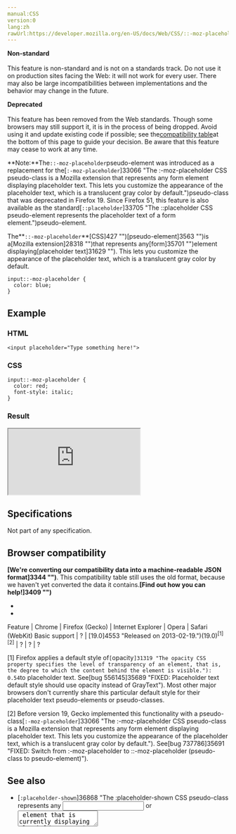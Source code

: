 ```yaml
---
manual:CSS
version:0
lang:zh
rawUrl:https://developer.mozilla.org/en-US/docs/Web/CSS/::-moz-placeholder
---
```






**Non-standard**<br></br>This feature is non-standard and is not on a standards track. Do not use it on production sites facing the Web: it will not work for every user. There may also be large incompatibilities between implementations and the behavior may change in the future.




**Deprecated**<br></br>This feature has been removed from the Web standards. Though some browsers may still support it, it is in the process of being dropped. Avoid using it and update existing code if possible; see the[compatibility table](%33067#Browser_compatibility "")at the bottom of this page to guide your decision. Be aware that this feature may cease to work at any time.





**Note:**The`::-moz-placeholder`pseudo-element was introduced as a replacement for the[`:-moz-placeholder`]33066 "The :-moz-placeholder CSS pseudo-class is a Mozilla extension that represents any form element displaying placeholder text. This lets you customize the appearance of the placeholder text, which is a translucent gray color by default.")pseudo-class that was deprecated in Firefox 19. Since Firefox 51, this feature is also available as the standard[`::placeholder`]33705 "The ::placeholder CSS pseudo-element represents the placeholder text of a form element.")pseudo-element.




The**`::-moz-placeholder`**[CSS]427 "")[pseudo-element]3563 "")is a[Mozilla extension]28318 "")that represents any[form]35701 "")element displaying[placeholder text]31629 ""). This lets you customize the appearance of the placeholder text, which is a translucent gray color by default.


```
input::-moz-placeholder {
  color: blue;
}
```

## Example<a name="Example"></a>

### HTML<a name="HTML"></a>

```
<input placeholder="Type something here!">
```

### CSS<a name="CSS"></a>

```
input::-moz-placeholder {
  color: red;
  font-style: italic;
}
```

### Result<a name="Result"></a>


<iframe src='https://mdn.mozillademos.org/en-US/docs/Web/CSS/::-moz-placeholder$samples/Example?revision=1303063' width='null' height='null'></iframe>



## Specifications<a name="Specifications"></a>


Not part of any specification.


## Browser compatibility<a name="Browser_compatibility"></a>


**[We&#39;re converting our compatibility data into a machine-readable JSON format]3344 "")**. This compatibility table still uses the old format, because we haven&#39;t yet converted the data it contains.**[Find out how you can help!]3409 "")**


* 
* 

Feature | Chrome | Firefox (Gecko) | Internet Explorer | Opera | Safari (WebKit) 
Basic support | ? | [19.0]4553 "Released on 2013-02-19.")(19.0)<sup>[1][2]</sup> | ? | ? | ? 





[1] Firefox applies a default style of`[`opacity`]31319 "The opacity CSS property specifies the level of transparency of an element, that is, the degree to which the content behind the element is visible."): 0.54`to placeholder text. See[bug 556145]35689 "FIXED: Placeholder text default style should use opacity instead of GrayText"). Most other major browsers don&#39;t currently share this particular default style for their placeholder text pseudo-elements or pseudo-classes.



[2] Before version 19, Gecko implemented this functionality with a pseudo-class[`:-moz-placeholder`]33066 "The :-moz-placeholder CSS pseudo-class is a Mozilla extension that represents any form element displaying placeholder text. This lets you customize the appearance of the placeholder text, which is a translucent gray color by default."). See[bug 737786]35691 "FIXED: Switch from :-moz-placeholder to ::-moz-placeholder (pseudo-class to pseudo-element)").


## See also<a name="See_also"></a>

* [`:placeholder-shown`]36868 "The :placeholder-shown CSS pseudo-class represents any <input> or <textarea> element that is currently displaying placeholder text.")
* [`::placeholder`]33705 "The ::placeholder CSS pseudo-element represents the placeholder text of a form element.")
* [`::-webkit-input-placeholder`]33315 "The non-standard proprietary ::-webkit-input-placeholder pseudo-element represents the placeholder text of a form element. This allows web developers and theme designers to customize the appearance of placeholder text. This pseudo-class is only supported by WebKit and Blink.")
* [`:-ms-input-placeholder`]35707 "The non-standard proprietary :-ms-input-placeholder pseudo-class represents the placeholder text of a form element. This allows web developers and theme designers to customize the appearance of placeholder text. This pseudo-class is only supported by Internet Explorer and Microsoft Edge.")
* [Forms in HTML]31635 "")
* [`<input>`]17158 "The HTML <input> element is used to create interactive controls for web-based forms in order to accept data from the user.")
* [`<textarea>`]25792 "The HTML <textarea> element represents a multi-line plain-text editing control.")




